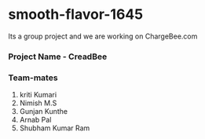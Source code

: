 # smooth-flavor-1645
Its a group project and we are working on ChargeBee.com

### Project Name - CreadBee

### Team-mates
1. kriti Kumari
2. Nimish M.S
3. Gunjan Kunthe
4. Arnab Pal
5. Shubham Kumar Ram
